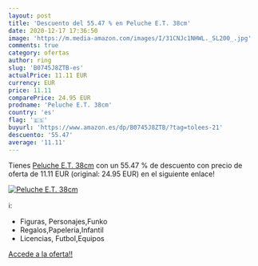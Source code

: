 ```yaml
---
layout: post
title: 'Descuento del 55.47 % en Peluche E.T. 38cm'
date: 2020-12-17 17:36:50
image: 'https://m.media-amazon.com/images/I/31CNJc1NHWL._SL200_.jpg'
comments: true
category: ofertas
author: ring
slug: 'B0745J8ZTB-es'
actualPrice: 11.11 EUR
currency: EUR
price: 11.11
comparePrice: 24.95 EUR
prodname: 'Peluche E.T. 38cm'
country: 'es'
flag: '🇪🇸'
buyurl: 'https://www.amazon.es/dp/B0745J8ZTB/?tag=tolees-21'
descuento: '55.47'
average: '11.11'
---
```


Tienes [Peluche E.T. 38cm](https://www.amazon.es/dp/B0745J8ZTB/?tag=tolees-21) con un 55.47 % de descuento con precio de oferta de 11.11 EUR (original: 24.95 EUR) en el siguiente enlace!

[![Peluche E.T. 38cm](https://m.media-amazon.com/images/I/31CNJc1NHWL._SL200_.jpg)](https://www.amazon.es/dp/B0745J8ZTB/?tag=tolees-21)

ℹ️:

- Figuras, Personajes,Funko
- Regalos,Papeleria,Infantil
- Licencias, Futbol,Equipos

[Accede a la oferta!!](https://www.amazon.es/dp/B0745J8ZTB/?tag=tolees-21)
